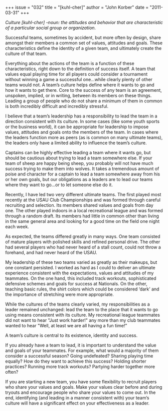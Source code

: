 +++
issue = "032"
title = "[kuhl-cher]"
author = "John Korber"
date = "2011-03-31"
+++

_Culture [kuhl-cher] -noun: the attitudes and behavior that are characteristic
of a particular social group or organization._  
  
Successful teams, sometimes by accident, but more often by design, share
amongst their members a common set of values, attitudes and goals. These
characteristics define the identity of a given team, and ultimately create the
culture of that team.  
  
Everything about the actions of the team is a function of these
characteristics, right down to the definition of success itself. A team that
values equal playing time for all players could consider a tournament without
winning a game a successful one…while clearly plenty of other teams would not.
A team’s culture helps define where it wants to go and how it wants to get
there. Core to the success of any team is an agreement, unspoken, implied, or
in writing, between its members on these things. Leading a group of people who
do not share a minimum of them in common is both incredibly difficult and
incredibly stressful.  
  
I believe that a team’s leadership has a responsibility to lead the team in a
direction consistent with its culture. In some cases (like some youth sports
or the business world), it can be appropriate for leadership to impose values,
attitudes and goals onto the members of the team. In cases where the leaders
function more as peers (as is common on many ultimate teams), the leaders only
have a limited ability to influence the team’s culture.  
  
Captains can be highly effective leading a team where it wants go, but should
be cautious about trying to lead a team somewhere else. If your team of sheep
are happy being sheep, you probably will not have much success trying to make
them into wolves. It takes a tremendous amount of poise and character for a
captain to lead a team somewhere away from his or her own goals, but our
obligations as a leaders are to lead our teams where they want to go…or to let
someone else do it.  
  
Recently, I have led two very different ultimate teams. The first played most
recently at the USAU Club Championships and was formed through careful
recruiting and selection. Its members shared values and goals from day one.
The other played indoors in a local recreational league and was formed through
a random draft. Its members had little in common other than living in the same
general area and looking for a good time on the field one night each week.  
  
As expected, the teams differed greatly in many ways. One team consisted of
mature players with polished skills and refined personal drive. The other had
several players who had never heard of a stall count, could not throw a
forehand, and had never heard of the USAU.  
  
My leadership of these two teams varied as greatly as their makeups, but one
constant persisted. I worked as hard as I could to deliver an ultimate
experience consistent with the expectations, values and attitudes of my
teammates. On the one hand, this included track workouts, sophisticated
defensive schemes and goals for success at Nationals. On the other, teaching
basic rules, the shirt colors which could be considered ‘dark’ and the
importance of stretching were more appropriate.  
  
While the cultures of the teams clearly varied, my responsibilities as a
leader remained unchanged: lead the team to the place that it wants to go
using means consistent with its culture. My recreational league teammates did
not want to hear "Just work harder!" any more than my club teammates wanted to
hear "Well, at least we are all having a fun time!"  
  
A team’s culture is central to its existence, identity and success.  
  
If you already have a team to lead, it is important to understand the value
and goals of your teammates. For example, what would a majority of them
consider a successful season? Going undefeated? Sharing playing time equally?
How do they want to achieve this success? Holding shorter practices? Running
more track workouts? Partying harder together more often?  
  
If you are starting a new team, you have some flexibility to recruit players
who share your values and goals. Make your values clear before and during
tryouts and encourage people who share your values to come out. In the end,
identifying (and leading in a manner consistent with) your team’s culture will
have a significant effect on your effectiveness as a leader.
